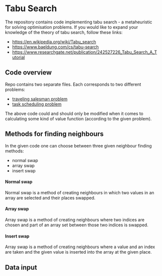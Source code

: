 # Tabu Search

The repository contains code implementing tabu search - a metaheuristic for solving optimisation problems. If you would like to expand your knowledge of the theory of tabu search, follow these links:
* https://en.wikipedia.org/wiki/Tabu_search
* https://www.baeldung.com/cs/tabu-search
* https://www.researchgate.net/publication/242527226_Tabu_Search_A_Tutorial

## Code overview

Repo contains two separate files. Each corresponds to two different problems:
* [traveling salesman problem](taboo_for_cities.py)
* [task scheduling problem](taboo_for_tasks.py)


The above code could and should only be modified when it comes to calculating some kind of value function (according to the given problem).


## Methods for finding neighbours

In the given code one can choose between three given neighbour finding methods:
* normal swap
* array swap
* insert swap

#### Normal swap


Normal swap is a method of creating neighbours in which two values in an array are selected and their places swapped.

#### Array swap

Array swap is a method of creating neighbours where two indices are chosen and part of an array set between those two indices is swapped.

#### Insert swap

Array swap is a method of creating neighbours where a value and an index are taken and the given value is inserted into the array at the given place.

## Data input 
